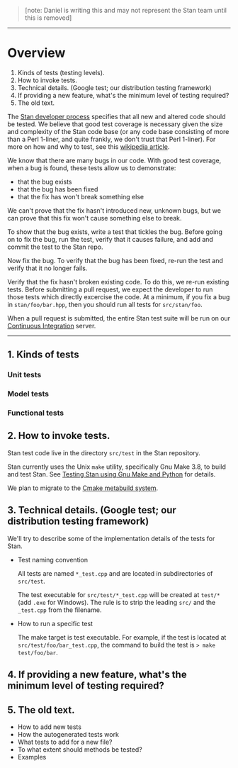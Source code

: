 > [note: Daniel is writing this and may not represent the Stan team until this is removed]

***

# Overview
1. Kinds of tests (testing levels).
2. How to invoke tests.
3. Technical details. (Google test; our distribution testing framework)
4. If providing a new feature, what's the minimum level of testing required?
5. The old text.

The [Stan developer process](https://github.com/stan-dev/stan/wiki/Developer-Process#new-and-altered-code-is-tested) specifies that all new and altered code should be tested.  We believe that good test coverage is necessary given the size and complexity of the Stan code base (or any code base consisting of more than a Perl 1-liner, and quite frankly, we don't trust that Perl 1-liner).   For more on how and why to test, see this [wikipedia article](http://en.wikipedia.org/wiki/Software_testing).

We know that there are many bugs in our code.  With good test coverage, when a bug is found, these tests allow us to demonstrate:
 - that the bug exists
 - that the bug has been fixed
 - that the fix has won't break something else

We can't prove that the fix hasn't introduced new, unknown bugs, but we can prove that this fix won't cause something else to break.

To show that the bug exists, write a test that tickles the bug.  Before going on to fix the bug, run the test, verify that it causes failure, and add and commit the test to the Stan repo.

Now fix the bug.  To verify that the bug has been fixed, re-run the test and verify that it no longer fails.

Verify that the fix hasn't broken existing code.  To do this, we re-run existing tests.  Before submitting a pull request, we expect the developer to run those tests which directly excercise the code.  At a minimum, if you fix a bug in `stan/foo/bar.hpp`, then you should run all tests for `src/stan/foo`.

When a pull request is submitted, the entire Stan test suite will be run on our [Continuous Integration](https://github.com/stan-dev/stan/wiki/Continuous-Integration) server.




***

## 1. Kinds of tests




### Unit tests

### Model tests

### Functional tests





## 2. How to invoke tests.

Stan test code live in the directory `src/test` in the Stan repository.

Stan currently uses the Unix `make` utility, specifically Gnu Make 3.8, to build and test Stan.  See [Testing Stan using Gnu Make and Python](https://github.com/stan-dev/stan/wiki/Testing-Stan-using-Gnu-Make-and-Python) for details.

We plan to migrate to the [Cmake metabuild system](https://github.com/stan-dev/stan/wiki/Building-Stan-with-CMake).






## 3. Technical details. (Google test; our distribution testing framework)

We'll try to describe some of the implementation details of the tests for Stan.

- Test naming convention

    All tests are named `*_test.cpp` and are located in subdirectories of `src/test`.

    The test executable for `src/test/*_test.cpp` will be created at `test/*` (add `.exe` for Windows). The rule is to strip the leading `src/` and the `_test.cpp` from the filename.

- How to run a specific test

    The make target is test executable. For example, if the test is located at `src/test/foo/bar_test.cpp`, the command to build the test is ```> make test/foo/bar```.



## 4. If providing a new feature, what's the minimum level of testing required?
## 5. The old text.


- How to add new tests
- How the autogenerated tests work
- What tests to add for a new file?
- To what extent should methods be tested?
- Examples
